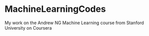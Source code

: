 # MachineLearningCodes
My work on the Andrew NG Machine Learning course from Stanford University on Coursera
